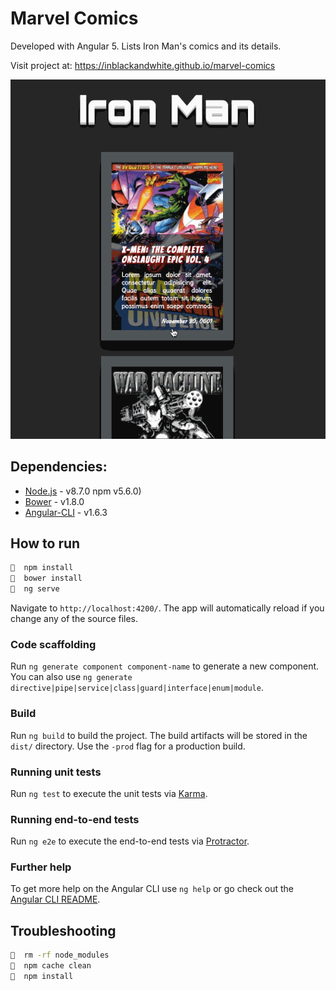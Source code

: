 # Marvel Comics

Developed with Angular 5. Lists Iron Man's comics and its details.

Visit project at: https://inblackandwhite.github.io/marvel-comics

![Marvel Comics App](./marvel-comics.gif)

## Dependencies:

* [Node.js](http://nodejs.org/) - v8.7.0 npm v5.6.0)
* [Bower](http://bower.io/) - v1.8.0
* [Angular-CLI](https://github.com/angular/angular-cli) - v1.6.3

## How to run

```sh
🌹  npm install
🌹  bower install
🌹  ng serve
```

Navigate to `http://localhost:4200/`. The app will automatically reload if you change any of the source files.

### Code scaffolding

Run `ng generate component component-name` to generate a new component. You can also use `ng generate directive|pipe|service|class|guard|interface|enum|module`.

### Build

Run `ng build` to build the project. The build artifacts will be stored in the `dist/` directory. Use the `-prod` flag for a production build.

### Running unit tests

Run `ng test` to execute the unit tests via [Karma](https://karma-runner.github.io).

### Running end-to-end tests

Run `ng e2e` to execute the end-to-end tests via [Protractor](http://www.protractortest.org/).

### Further help

To get more help on the Angular CLI use `ng help` or go check out the [Angular CLI README](https://github.com/angular/angular-cli/blob/master/README.md).

## Troubleshooting

```sh
🌹  rm -rf node_modules
🌹  npm cache clean
🌹  npm install
```
